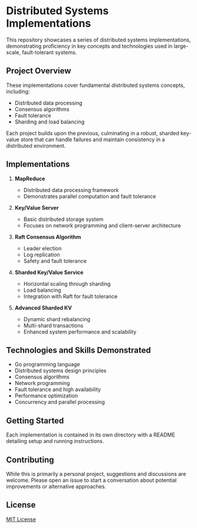# Distributed Systems Implementations

This repository showcases a series of distributed systems implementations, demonstrating proficiency in key concepts and technologies used in large-scale, fault-tolerant systems.

## Project Overview

These implementations cover fundamental distributed systems concepts, including:

- Distributed data processing
- Consensus algorithms
- Fault tolerance
- Sharding and load balancing

Each project builds upon the previous, culminating in a robust, sharded key-value store that can handle failures and maintain consistency in a distributed environment.

## Implementations

1. **MapReduce**
   - Distributed data processing framework
   - Demonstrates parallel computation and fault tolerance

2. **Key/Value Server**
   - Basic distributed storage system
   - Focuses on network programming and client-server architecture

3. **Raft Consensus Algorithm**
   - Leader election
   - Log replication
   - Safety and fault tolerance

4. **Sharded Key/Value Service**
   - Horizontal scaling through sharding
   - Load balancing
   - Integration with Raft for fault tolerance

5. **Advanced Sharded KV**
   - Dynamic shard rebalancing
   - Multi-shard transactions
   - Enhanced system performance and scalability

## Technologies and Skills Demonstrated

- Go programming language
- Distributed systems design principles
- Consensus algorithms
- Network programming
- Fault tolerance and high availability
- Performance optimization
- Concurrency and parallel processing

## Getting Started

Each implementation is contained in its own directory with a README detailing setup and running instructions.

## Contributing

While this is primarily a personal project, suggestions and discussions are welcome. Please open an issue to start a conversation about potential improvements or alternative approaches.

## License

[MIT License](LICENSE)
